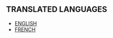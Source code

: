 ## TRANSLATED LANGUAGES

- [ENGLISH](./Translations/english.txt)
- [FRENCH](./Translations/francais.txt)
